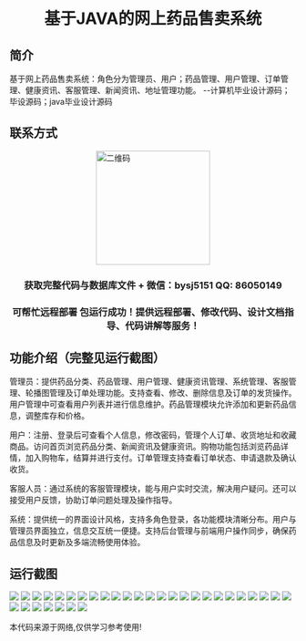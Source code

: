 <p><h1 align="center">基于JAVA的网上药品售卖系统</h1></p>

## 简介
基于网上药品售卖系统：角色分为管理员、用户；药品管理、用户管理、订单管理、健康资讯、客服管理、新闻资讯、地址管理功能。    --计算机毕业设计源码；毕设源码；java毕业设计源码


## 联系方式
<img src="https://bs-1329754181.cos.ap-shanghai.myqcloud.com/wx.jpg" alt="二维码" style="display: block; margin: 0 auto;" width="200px">
<p><h3 align="center">获取完整代码与数据库文件 + 微信：bysj5151 QQ: 86050149</h3></p>
<p><h3 align="center">可帮忙远程部署 包运行成功！提供远程部署、修改代码、设计文档指导、代码讲解等服务！</h3></p>

## 功能介绍（完整见运行截图）
管理员：提供药品分类、药品管理、用户管理、健康资讯管理、系统管理、客服管理、轮播图管理及订单处理功能。支持查看、修改、删除信息及订单的发货操作。用户管理中可查看用户列表并进行信息维护。药品管理模块允许添加和更新药品信息，调整库存和价格。

用户：注册、登录后可查看个人信息，修改密码，管理个人订单、收货地址和收藏商品。访问首页浏览药品分类、新闻资讯及健康资讯。购物功能包括浏览药品详情，加入购物车，结算并进行支付。订单管理支持查看订单状态、申请退款及确认收货。

客服人员：通过系统的客服管理模块，能与用户实时交流，解决用户疑问。还可以接受用户反馈，协助订单问题处理及操作指导。

系统：提供统一的界面设计风格，支持多角色登录，各功能模块清晰分布。用户与管理员界面独立，信息交互统一便捷。支持后台管理与前端用户操作同步，确保药品信息及时更新及多端流畅使用体验。


## 运行截图
![](https://bs-1329754181.cos.ap-shanghai.myqcloud.com/ssm/OnlinePharmacySystem/img/001.jpg)
![](https://bs-1329754181.cos.ap-shanghai.myqcloud.com/ssm/OnlinePharmacySystem/img/002.jpg)
![](https://bs-1329754181.cos.ap-shanghai.myqcloud.com/ssm/OnlinePharmacySystem/img/003.jpg)
![](https://bs-1329754181.cos.ap-shanghai.myqcloud.com/ssm/OnlinePharmacySystem/img/004.jpg)
![](https://bs-1329754181.cos.ap-shanghai.myqcloud.com/ssm/OnlinePharmacySystem/img/005.jpg)
![](https://bs-1329754181.cos.ap-shanghai.myqcloud.com/ssm/OnlinePharmacySystem/img/006.jpg)
![](https://bs-1329754181.cos.ap-shanghai.myqcloud.com/ssm/OnlinePharmacySystem/img/007.jpg)
![](https://bs-1329754181.cos.ap-shanghai.myqcloud.com/ssm/OnlinePharmacySystem/img/008.jpg)
![](https://bs-1329754181.cos.ap-shanghai.myqcloud.com/ssm/OnlinePharmacySystem/img/009.jpg)
![](https://bs-1329754181.cos.ap-shanghai.myqcloud.com/ssm/OnlinePharmacySystem/img/010.jpg)
![](https://bs-1329754181.cos.ap-shanghai.myqcloud.com/ssm/OnlinePharmacySystem/img/011.jpg)
![](https://bs-1329754181.cos.ap-shanghai.myqcloud.com/ssm/OnlinePharmacySystem/img/012.jpg)
![](https://bs-1329754181.cos.ap-shanghai.myqcloud.com/ssm/OnlinePharmacySystem/img/013.jpg)
![](https://bs-1329754181.cos.ap-shanghai.myqcloud.com/ssm/OnlinePharmacySystem/img/014.jpg)
![](https://bs-1329754181.cos.ap-shanghai.myqcloud.com/ssm/OnlinePharmacySystem/img/015.jpg)
![](https://bs-1329754181.cos.ap-shanghai.myqcloud.com/ssm/OnlinePharmacySystem/img/016.jpg)
![](https://bs-1329754181.cos.ap-shanghai.myqcloud.com/ssm/OnlinePharmacySystem/img/017.jpg)
![](https://bs-1329754181.cos.ap-shanghai.myqcloud.com/ssm/OnlinePharmacySystem/img/018.jpg)
![](https://bs-1329754181.cos.ap-shanghai.myqcloud.com/ssm/OnlinePharmacySystem/img/019.jpg)
![](https://bs-1329754181.cos.ap-shanghai.myqcloud.com/ssm/OnlinePharmacySystem/img/020.jpg)
![](https://bs-1329754181.cos.ap-shanghai.myqcloud.com/ssm/OnlinePharmacySystem/img/021.jpg)
![](https://bs-1329754181.cos.ap-shanghai.myqcloud.com/ssm/OnlinePharmacySystem/img/022.jpg)
![](https://bs-1329754181.cos.ap-shanghai.myqcloud.com/ssm/OnlinePharmacySystem/img/023.jpg)
![](https://bs-1329754181.cos.ap-shanghai.myqcloud.com/ssm/OnlinePharmacySystem/img/024.jpg)
![](https://bs-1329754181.cos.ap-shanghai.myqcloud.com/ssm/OnlinePharmacySystem/img/025.jpg)
![](https://bs-1329754181.cos.ap-shanghai.myqcloud.com/ssm/OnlinePharmacySystem/img/026.jpg)
![](https://bs-1329754181.cos.ap-shanghai.myqcloud.com/ssm/OnlinePharmacySystem/img/027.jpg)
![](https://bs-1329754181.cos.ap-shanghai.myqcloud.com/ssm/OnlinePharmacySystem/img/028.jpg)
![](https://bs-1329754181.cos.ap-shanghai.myqcloud.com/ssm/OnlinePharmacySystem/img/029.jpg)
![](https://bs-1329754181.cos.ap-shanghai.myqcloud.com/ssm/OnlinePharmacySystem/img/030.jpg)
![](https://bs-1329754181.cos.ap-shanghai.myqcloud.com/ssm/OnlinePharmacySystem/img/031.jpg)
![](https://bs-1329754181.cos.ap-shanghai.myqcloud.com/ssm/OnlinePharmacySystem/img/032.jpg)

<p>本代码来源于网络,仅供学习参考使用!</p>
